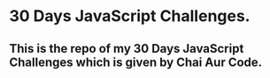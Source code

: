 # 30 Days JavaScript Challenges.

## This is the repo of my 30 Days JavaScript Challenges which is given by Chai Aur Code.
